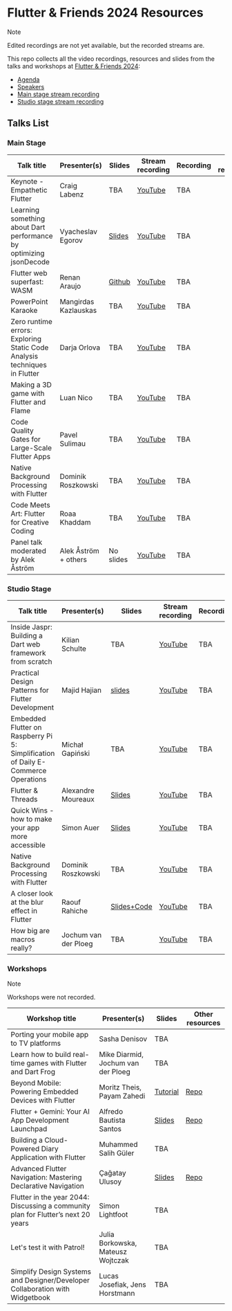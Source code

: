 # Flutter & Friends 2024 Resources

> [!NOTE]
> Edited recordings are not yet available, but the recorded streams are.

This repo collects all the video recordings, resources and slides from the talks and
workshops at [Flutter & Friends 2024](https://flutterfriends.dev/):

- [Agenda](https://flutterfriends.dev/schedule)
- [Speakers](https://flutterfriends.dev/)
- [Main stage stream recording](https://www.youtube.com/watch?v=7Dx54EZiMAY)
- [Studio stage stream recording](https://www.youtube.com/watch?v=j2rODBDY0G8)

## Talks List

### Main Stage

| Talk title                                                                | Presenter(s)         | Slides                                                                                                  | Stream recording                                                | Recording | Other resources |
|---------------------------------------------------------------------------|----------------------|---------------------------------------------------------------------------------------------------------|-----------------------------------------------------------------|-----------|-----------------|
| Keynote - Empathetic Flutter                                              | Craig Labenz         | TBA                                                                                                     | [YouTube](https://www.youtube.com/watch?v=7Dx54EZiMAY&t=710s)   | TBA       |                 |
| Learning something about Dart performance by optimizing jsonDecode        | Vyacheslav Egorov    | [Slides](https://mrale.ph/talks/fnf2024/)                                                               | [YouTube](https://www.youtube.com/watch?v=7Dx54EZiMAY&t=4932s)  | TBA       |                 |
| Flutter web superfast: WASM                                               | Renan Araujo         | [Github](https://github.com/renancaraujo/slides/tree/master/Flutter%20%26%20Friends%20-%20WASM%20-2024) | [YouTube](https://www.youtube.com/watch?v=7Dx54EZiMAY&t=7411s)  | TBA       |                 |
| PowerPoint Karaoke                                                        | Mangirdas Kazlauskas | TBA                                                                                                     | [YouTube](https://www.youtube.com/watch?v=7Dx54EZiMAY&t=10809s) | TBA       |                 |
| Zero runtime errors: Exploring Static Code Analysis techniques in Flutter | Darja Orlova         | TBA                                                                                                     | [YouTube](https://www.youtube.com/watch?v=7Dx54EZiMAY&t=12640s) | TBA       |                 | 
| Making a 3D game with Flutter and Flame                                   | Luan Nico            | TBA                                                                                                     | [YouTube](https://www.youtube.com/watch?v=7Dx54EZiMAY&t=15670s) | TBA       |                 | 
| Code Quality Gates for Large-Scale Flutter Apps                           | Pavel Sulimau        | TBA                                                                                                     | [YouTube](https://www.youtube.com/watch?v=7Dx54EZiMAY&t=19040s) | TBA       |                 | 
| Native Background Processing with Flutter                                 | Dominik Roszkowski   | TBA                                                                                                     | [YouTube](https://www.youtube.com/watch?v=7Dx54EZiMAY&t=22233s) | TBA       |                 | 
| Code Meets Art: Flutter for Creative Coding                               | Roaa Khaddam         | TBA                                                                                                     | [YouTube](https://www.youtube.com/watch?v=7Dx54EZiMAY&t=25061s) | TBA       |                 | 
| Panel talk moderated by Alek Åström                                       | Alek Åström + others | No slides                                                                                               | [YouTube](https://www.youtube.com/watch?v=7Dx54EZiMAY&t=28122s) | TBA       |                 | 

### Studio Stage
| Talk title                                                                        | Presenter(s)         | Slides                                                                                       | Stream recording                                                | Recording | Other resources |
|-----------------------------------------------------------------------------------|----------------------|----------------------------------------------------------------------------------------------|-----------------------------------------------------------------|-----------|-----------------|
| Inside Jaspr: Building a Dart web framework from scratch                          | Kilian Schulte       | TBA                                                                                          | [YouTube](https://www.youtube.com/watch?v=j2rODBDY0G8&t=144s)   | TBA       |                 |
| Practical Design Patterns for Flutter Development                                 | Majid Hajian         | [slides](https://slides.com/mhadaily/practical-design-patterns-for-flutter-development/)     | [YouTube](https://www.youtube.com/watch?v=j2rODBDY0G8&t=2827s)  | TBA       |                 |
| Embedded Flutter on Raspberry Pi 5: Simplification of Daily E-Commerce Operations | Michał Gapiński      | TBA                                                                                          | [YouTube](https://www.youtube.com/watch?v=j2rODBDY0G8&t=7525s)  | TBA       |                 |
| Flutter & Threads                                                                 | Alexandre Moureaux   | [Slides](https://alex.moureaux.me/dev/talks/flutter-and-friends-2024-flutter-and-threads)    | [YouTube](https://www.youtube.com/watch?v=j2rODBDY0G8&t=10641s) | TBA       |                 |
| Quick Wins - how to make your app more accessible                                 | Simon Auer           | [Slides](https://drive.google.com/file/d/1To9fqIgmHlg8FwZcIrgS3v_y16AKSeh8/view?usp=sharing) | [YouTube](https://www.youtube.com/watch?v=j2rODBDY0G8&t=13353s) | TBA       |                 | 
| Native Background Processing with Flutter                                         | Dominik Roszkowski   | TBA                                                                                          | [YouTube](https://www.youtube.com/watch?v=j2rODBDY0G8&t=16897s) | TBA       |                 | 
| A closer look at the blur effect in Flutter                                       | Raouf Rahiche        | [Slides+Code](https://github.com/Rahiche/a_closer_look_at_the_blur_effect)                   | [YouTube](https://www.youtube.com/watch?v=j2rODBDY0G8&t=19818s) | TBA       |                 | 
| How big are macros really?                                                        | Jochum van der Ploeg | TBA                                                                                          | [YouTube](https://www.youtube.com/watch?v=j2rODBDY0G8&t=21640s) | TBA       |                 | 

### Workshops

> [!NOTE]
> Workshops were not recorded.

| Workshop title                                                                    | Presenter(s)                       | Slides                                                                                                         | Other resources                                                                        |
|-----------------------------------------------------------------------------------|------------------------------------|----------------------------------------------------------------------------------------------------------------|----------------------------------------------------------------------------------------|
| Porting your mobile app to TV platforms                                           | Sasha Denisov                      | TBA                                                                                                            |                                                                                        |
| Learn how to build real-time games with Flutter and Dart Frog                     | Mike Diarmid, Jochum van der Ploeg | TBA                                                                                                            |                                                                                        |
| Beyond Mobile: Powering Embedded Devices with Flutter                             | Moritz Theis, Payam Zahedi         |  [Tutorial](https://medium.com/snapp-x/controlling-servos-with-your-flutter-app-on-a-raspberry-pi-using-snapp-cli-a026e88f062f) | [Repo](https://github.com/alfredobs97/flutter-ai-workshop)                             |
| Flutter + Gemini: Your AI App Development Launchpad                               | Alfredo Bautista Santos            | [Slides](https://docs.google.com/presentation/d/1Zv_ZJLIudZTnp_yIELYefvmp2-fiGaSpAiMKAiJpKWY/edit?usp=sharing) | [Repo](https://github.com/Snapp-X/workshop_flutterfriends)                             |
| Building a Cloud-Powered Diary Application with Flutter                           | Muhammed Salih Güler               | TBA                                                                                                            |                                                                                        |
| Advanced Flutter Navigation: Mastering Declarative Navigation                     | Çağatay Ulusoy                     | [Slides](https://docs.google.com/presentation/d/1Fyb_VzIauPowrz5ZV5JtrhFQz-m9Bq_feDmRMSkSTbM/edit?usp=sharing) | [Repo](https://github.com/woltapp/wolt_modal_sheet/tree/main/coffee_maker_navigator_2) |
| Flutter in the year 2044: Discussing a community plan for Flutter’s next 20 years | Simon Lightfoot                    | TBA                                                                                                            |                                                                                        |
| Let's test it with Patrol!                                                        | Julia Borkowska, Mateusz Wojtczak  | TBA                                                                                                            |                                                                                        |
| Simplify Design Systems and Designer/Developer Collaboration with Widgetbook      | Lucas Josefiak, Jens Horstmann     | TBA                                                                                                            |                                                                                        |


